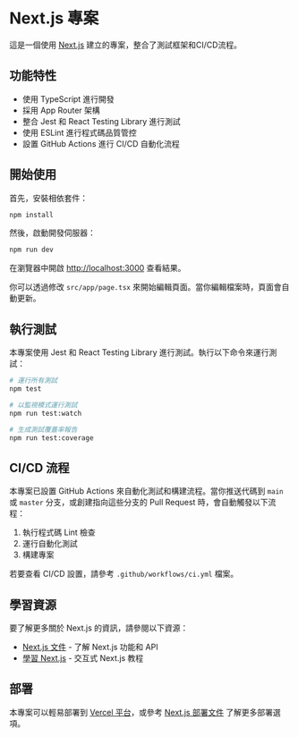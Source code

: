 # Next.js 專案

這是一個使用 [Next.js](https://nextjs.org) 建立的專案，整合了測試框架和CI/CD流程。

## 功能特性

- 使用 TypeScript 進行開發
- 採用 App Router 架構
- 整合 Jest 和 React Testing Library 進行測試
- 使用 ESLint 進行程式碼品質管控
- 設置 GitHub Actions 進行 CI/CD 自動化流程

## 開始使用

首先，安裝相依套件：

```bash
npm install
```

然後，啟動開發伺服器：

```bash
npm run dev
```

在瀏覽器中開啟 [http://localhost:3000](http://localhost:3000) 查看結果。

你可以透過修改 `src/app/page.tsx` 來開始編輯頁面。當你編輯檔案時，頁面會自動更新。

## 執行測試

本專案使用 Jest 和 React Testing Library 進行測試。執行以下命令來運行測試：

```bash
# 運行所有測試
npm test

# 以監視模式運行測試
npm run test:watch

# 生成測試覆蓋率報告
npm run test:coverage
```

## CI/CD 流程

本專案已設置 GitHub Actions 來自動化測試和構建流程。當你推送代碼到 `main` 或 `master` 分支，或創建指向這些分支的 Pull Request 時，會自動觸發以下流程：

1. 執行程式碼 Lint 檢查
2. 運行自動化測試
3. 構建專案

若要查看 CI/CD 設置，請參考 `.github/workflows/ci.yml` 檔案。

## 學習資源

要了解更多關於 Next.js 的資訊，請參閱以下資源：

- [Next.js 文件](https://nextjs.org/docs) - 了解 Next.js 功能和 API
- [學習 Next.js](https://nextjs.org/learn) - 交互式 Next.js 教程

## 部署

本專案可以輕易部署到 [Vercel 平台](https://vercel.com/new)，或參考 [Next.js 部署文件](https://nextjs.org/docs/app/building-your-application/deploying) 了解更多部署選項。
